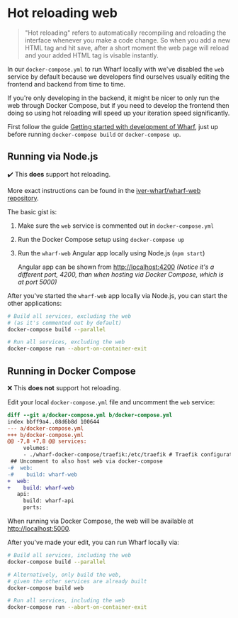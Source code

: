 # Hot reloading web

> "Hot reloading" refers to automatically recompiling and reloading the
> interface whenever you make a code change. So when you add a new HTML tag
> and hit save, after a short moment the web page will reload and your added
> HTML tag is visable instantly.

In our `docker-compose.yml` to run Wharf locally with we've disabled the `web`
service by default because we developers find ourselves usually editing the
frontend and backend from time to time.

If you're only developing in the backend, it might be nicer to only run the
web through Docker Compose, but if you need to develop the frontend then
doing so using hot reloading will speed up your iteration speed significantly.

First follow the guide [Getting started with development of Wharf](development/getting-started.md),
just up before running `docker-compose build` or `docker-compose up`.

## Running via Node.js

<!-- panels:start -->

<!-- div:left-panel -->

:heavy_check_mark: This **does** support hot reloading.

More exact instructions can be found in the
[iver-wharf/wharf-web repository](https://github.com/iver-wharf/wharf-web#readme).

The basic gist is:

1. Make sure the `web` service is commented out in `docker-compose.yml`

2. Run the Docker Compose setup using `docker-compose up`

3. Run the `wharf-web` Angular app locally using Node.js (`npm start`)

   Angular app can be shown from <http://localhost:4200>
   *(Notice it's a different port, 4200, than when hosting via Docker Compose,
   which is at port 5000)*

<!-- div:right-panel -->

After you've started the `wharf-web` app locally via Node.js, you can start
the other applications:

```bash
# Build all services, excluding the web
# (as it's commented out by default)
docker-compose build --parallel

# Run all services, excluding the web
docker-compose run --abort-on-container-exit
```

<!-- panels:end -->

## Running in Docker Compose

<!-- panels:start -->

<!-- div:left-panel -->

:x: This **does not** support hot reloading.

Edit your local `docker-compose.yml` file and uncomment the `web` service:

```diff
diff --git a/docker-compose.yml b/docker-compose.yml
index bbff9a4..08d6b8d 100644
--- a/docker-compose.yml
+++ b/docker-compose.yml
@@ -7,8 +7,8 @@ services:
     volumes:
     - ./wharf-docker-compose/traefik:/etc/traefik # Traefik configuration file
 ## Uncomment to also host web via docker-compose
-#  web:
-#    build: wharf-web
+  web:
+    build: wharf-web
   api:
     build: wharf-api
     ports:
```

When running via Docker Compose, the web will be available at
<http://localhost:5000>.

<!-- div:right-panel -->

After you've made your edit, you can run Wharf locally via:

```bash
# Build all services, including the web
docker-compose build --parallel

# Alternatively, only build the web,
# given the other services are already built
docker-compose build web

# Run all services, including the web
docker-compose run --abort-on-container-exit
```

<!-- panels:end -->
